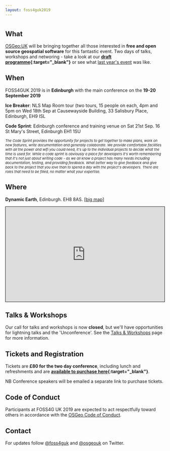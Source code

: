 ```yaml
---
layout: foss4guk2019
---
```


<h2 style="margin-top:40px;">What</h2>

[OSGeo:UK](/ "OSGeo UK Chapter") will be bringing together all those interested in **free and open source geospatial software** for this fantastic event. Two days of talks, workshops and networing - take a look at our **[draft programme](FOSS4GUK_2019_Programme_draft.pdf "FOSS4GUK 2019 Draft Programme"){:target="_blank"}** or see what [last year's event](http://uk.osgeo.org/foss4guk2018/ "FOSS4G UK 2018") was like.

## When

FOSS4GUK 2019 is in **Edinburgh** with the main conference on the **19-20 September 2019**

**Ice Breaker**: NLS Map Room tour (two tours, 15 people on each, 4pm and 5pm on Wed 18th Sep at Causewayside Building, 33 Salisbury Place, Edinburgh, EH9 ISL

**Code Sprint**: Edinburgh conference and training venue on Sat 21st Sep. 16 St Mary's Street, Edinburgh EH1 1SU

<span style="font-size:11px; font-style:italic;">The Code Sprint provides the opportunity for projects to get together to make plans, work on new features, write documentation and generally collaborate. We provide comfortable facilities with all the power and wifi you could need, it's up to the individual projects to decide what the time is used for. While a code sprint is obviously a place for developers it's worth remembering that it's not just about writing code - as we all know a project has many needs including documentation, testing, and providing feedback. What better way to give feedback and give back to the project that you love than to spend a day with the project's developers. There are roles that need to be filled, no matter what your expertise.</span>

## Where

<strong>Dynamic Earth</strong>, Edinburgh. EH8 8AS. [<a href="https://www.openstreetmap.org/?mlat=55.95054&mlon=-3.17442#map=17/55.95054/-3.17442&layers=N" target="_blank">big map</a>]

<iframe width="100%" height="300" frameborder="0" scrolling="no" marginheight="0" marginwidth="0" src="https://www.openstreetmap.org/export/embed.html?bbox=-3.1804025173187256%2C55.948971542525946%2C-3.168429136276245%2C55.95210127574314&amp;layer=mapnik&amp;marker=55.95053644075777%2C-3.1744158267974854" style="border: 1px solid black"></iframe>

## Talks & Workshops

Our call for talks and workshops is now <strong>closed</strong>, but we'll have opportunities for lightning talks and the 'Unconference'. See the <a href="talks_workshops.html" alt="Talks & Workshops" title="Talks & Workshops">Talks & Workshops</a> page for more information.

## Tickets and Registration

Tickets are **&#163;80 for the two day conference**, including lunch and refreshments and are **[available to purchase here](https://www.eventbrite.co.uk/e/foss4guk-2019-tickets-64538005913 "FOSS4GUK 2019 Tickets"){:target="_blank"}**.

NB Conference speakers will be emailed a separate link to purchase tickets.

## Code of Conduct
Participants at FOSS4G UK 2019 are expected to act respectfully toward others in accordance with the [OSGeo Code of Conduct](http://www.osgeo.org/code_of_conduct).

## Contact

For updates follow [@foss4guk](https://twitter.com/foss4guk) and [@osgeouk](https://twitter.com/osgeouk) on Twitter.

<p>&nbsp;</p>
